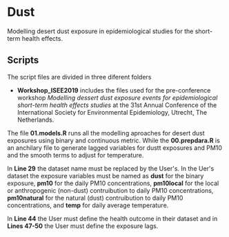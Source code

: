# Dust
Modelling desert dust exposure in epidemiological studies for the short-term health effects.

## Scripts
The script files are divided in three diferent folders

* **Workshop_ISEE2019** includes the files used for the pre-conference workshop *Modelling dessert dust exposure events for epidemiological short-term health effects studies* at the 31st Annual Conference of the International Society for Environmental Epidemiology, Utrecht, The Netherlands.

The file **01.models.R** runs all the modelling aproaches for desert dust exposures using binary and continuous metric. While the **00.prepdara.R** is an anchilary file to generate lagged variables for dustt exposures and PM10 and the smooth terms to adjust for temperature.

In **Line 29** the dataset name must be replaced by the User's. In the Uer's dataset the exposure variables must be named as **dust** for the binary exposure, **pm10** for the daily PM10 concentrations, **pm10local** for the local or anthropogenic (non-dust) contruibution to daily PM10 concentrations, **pm10natural** for the natural (dust) contruibution to daily PM10 concentrations, and **temp** for daily average temperature.

In **Line 44** the User must define the health outcome in their dataset and in **Lines 47-50** the User must define the exposure lags.  
